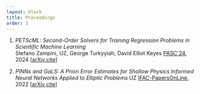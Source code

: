 ```yaml
---
layout: block
title: Proceedings 
order: 3
---
```


  1. _PETScML: Second-Order Solvers for Training Regression Problems in Scientific Machine Learning_  
Stefano Zampini, UZ, George Turkyyiah, David Elliot Keyes
[PASC'24](https://doi.org/10.1145/3659914.3659931), 2024  [[arXiv](https://arxiv.org/pdf/2403.12188),[cite](./cite#item2)]  

  2. _PINNs and GaLS: A Priori Error Estimates for Shallow Physics Informed Neural Networks Applied to Elliptic Problems_ 
UZ
[IFAC-PapersOnLine](https://doi.org/10.1016/j.ifacol.2022.09.072), 2022  [[arXiv](https://arxiv.org/pdf/2202.01059),[cite](./cite#item1)]  

<!--more-->
